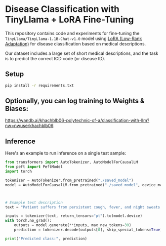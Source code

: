 # Disease Classification with TinyLlama + LoRA Fine-Tuning

This repository contains code and experiments for fine-tuning the `TinyLlama/TinyLlama-1.1B-Chat-v1.0` model using [LoRA (Low-Rank Adaptation)](https://arxiv.org/abs/2106.09685) for disease classification based on medical descriptions.

Our dataset includes a large set of short medical descriptions, and the task is to predict the correct ICD code (or disease ID).

## Setup

```bash
pip install -r requirements.txt
```

## Optionally, you can log training to Weights & Biases:
https://wandb.ai/khachblb06-polytechnic-of-a/classification-with-llm?nw=nwuserkhachblb06

## Inference
Here's an example to run inference on a single test sample:
```python
from transformers import AutoTokenizer, AutoModelForCausalLM
from peft import PeftModel
import torch

tokenizer = AutoTokenizer.from_pretrained("./saved_model")
model = AutoModelForCausalLM.from_pretrained("./saved_model", device_map="auto")



# Example test description
text = "Patient suffers from persistent cough, fever, and night sweats. Chest X-ray suggests lung abnormalities."

inputs = tokenizer(text, return_tensors="pt").to(model.device)
with torch.no_grad():
    outputs = model.generate(**inputs, max_new_tokens=30)
    prediction = tokenizer.decode(outputs[0], skip_special_tokens=True)

print("Predicted class:", prediction)

